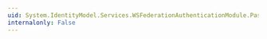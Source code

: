 ```yaml
---
uid: System.IdentityModel.Services.WSFederationAuthenticationModule.PassiveRedirectEnabled
internalonly: False
---
```

